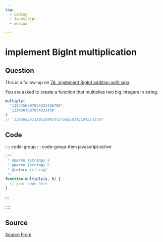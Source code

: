 ```yaml
---
tag:
  - Coding
  - JavaScript
  - medium

---
```

  
# implement BigInt multiplication

## Question
This is a follow-up on [76\. implement BigInt addition with sign](https://bigfrontend.dev/problem/implement-BigInt-addition-with-sign).

You are asked to create a function that multiplies two big integers in string.

```js
multiply(
  '1123456787654323456789', 
  '1234567887654323456'
)
// '1386983673205309924427166592431045142784'
```

## Code
:::: code-group
::: code-group-item javascript:active
```javascript
/**
 * @param {string} a 
 * @param {string} b
 * @return {string}
 */
function multiply(a, b) {
  // your code here
}
```
:::
    
::::



##  Source
[Source From](https://bigfrontend.dev/problem/implement-BigInt-multiplication)

  